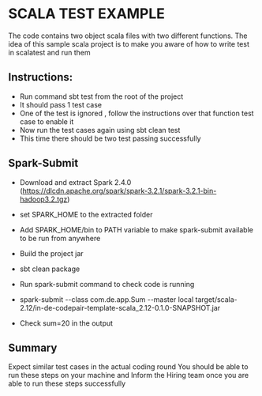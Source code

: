 # SCALA TEST EXAMPLE

The code contains two object scala files with two different functions. The idea of this sample scala project is to make you aware of how to write test in scalatest and run them

## Instructions:

- Run command sbt test from the root of the project
- It should pass 1 test case
- One of the test is ignored , follow the instructions over that function test case to enable it
- Now run the test cases again using sbt clean test
- This time there should be two test passing successfully

## Spark-Submit
- Download and extract Spark 2.4.0 (https://dlcdn.apache.org/spark/spark-3.2.1/spark-3.2.1-bin-hadoop3.2.tgz)
- set SPARK_HOME to the extracted folder
- Add SPARK_HOME/bin to PATH variable to make spark-submit available to be run from anywhere 

- Build the project jar 
- sbt clean package
- Run spark-submit command to check code is running
- spark-submit --class com.de.app.Sum --master local target/scala-2.12/in-de-codepair-template-scala_2.12-0.1.0-SNAPSHOT.jar
- Check sum=20 in the output

## Summary
Expect similar test cases in the actual coding round
You should be able to run these steps on your machine and Inform the Hiring team once you are able to run these steps successfully
